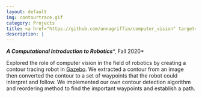 ```yaml
---
layout: default
img: contourtrace.gif
category: Projects
title: <a href="https://github.com/annagriffin/computer_vision" target="_blank">Robot Contour Tracer</a>
description: |
---
```

***A Computational Introduction to Robotics****, Fall 2020*

Explored the role of computer vision in the field of robotics by creating a contour tracing robot in [Gazebo](http://gazebosim.org/). We extracted a contour from an image then converted the contour to a set of waypoints that the robot could interpret and follow. We implemented our own contour detection algorithm and reordering method to find the important waypoints and establish a path. 